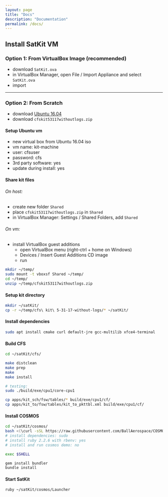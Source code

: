 ```yaml
---
layout: page
title: "Docs"
description: "Documentation"
permalink: /docs/
---
```


## Install SatKit VM

### Option 1: From VirtualBox Image (recommended)
- download `SatKit.ova`
- in VirtualBox Manager, open File / Import Appliance and select `SatKit.ova`
- import

---

### Option 2: From Scratch

- download [Ubuntu 16.04](https://www.ubuntu.com/download/desktop)
- download `cfskit53117withoutlogs.zip`

#### Setup Ubuntu vm
- new virtual box from Ubuntu 16.04 iso
- vm name: kit-machine
- user: cfsuser
- password: cfs
- 3rd party software: yes
- update during install: yes

#### Share kit files

###### On host:
- create new folder `Shared`
-	place `cfskit53117withoutlogs.zip` in `Shared`
- in VirtualBox Manager: Settings / Shared Folders, add `Shared`

###### On vm:
- install VirtualBox guest additions
  - open VirtualBox menu (right-ctrl + home on Windows)
  - Devices / Insert Guest Additions CD image
  - run

```bash
mkdir ~/temp/
sudo mount -t vboxsf Shared ~/temp/
cd ~/temp/
unzip ~/temp/cfskit53117withoutlogs.zip
```

#### Setup kit directory
```bash
mkdir ~/satKit/
cp -r ~/temp/cfs\ kit\ 5-31-17-without-logs/* ~/satKit/
```

#### Install dependencies
```bash
sudo apt install cmake curl default-jre gcc-multilib xfce4-terminal  
```

#### Build CFS

```bash
cd ~/satKit/cfs/

make distclean
make prep
make
make install

# testing:
sudo ./build/exe/cpu1/core-cpu1

cp apps/kit_sch/fsw/tables/* build/exe/cpu1/cf/
cp apps/kit_to/fsw/tables/kit_to_pkttbl.xml build/exe/cpu1/cf/
```

#### Install COSMOS
```bash
cd ~/satKit/cosmos/
bash <(\curl -sSL https://raw.githubusercontent.com/BallAerospace/COSMOS/master/vendor/installers/linux_mac/INSTALL_COSMOS.sh)
# install dependencies: sudo
# install ruby 2.2.6 with rbenv: yes
# install and run cosmos demo: no

exec $SHELL

gem install bundler
bundle install
```

#### Start SatKit
```bash
ruby ~/satKit/cosmos/Launcher
```
